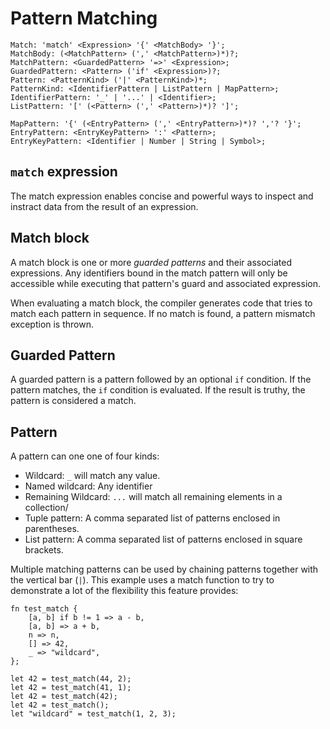 # Pattern Matching

```musebnf
Match: 'match' <Expression> '{' <MatchBody> '}';
MatchBody: (<MatchPattern> (',' <MatchPattern>)*)?;
MatchPattern: <GuardedPattern> '=>' <Expression>;
GuardedPattern: <Pattern> ('if' <Expression>)?;
Pattern: <PatternKind> ('|' <PatternKind>)*;
PatternKind: <IdentifierPattern | ListPattern | MapPattern>;
IdentifierPattern: '_' | '...' | <Identifier>;
ListPattern: '[' (<Pattern> (',' <Pattern>)*)? ']';

MapPattern: '{' (<EntryPattern> (',' <EntryPattern>)*)? ','? '}';
EntryPattern: <EntryKeyPattern> ':' <Pattern>;
EntryKeyPattern: <Identifier | Number | String | Symbol>;
```

## `match` expression

The match expression enables concise and powerful ways to inspect and instract
data from the result of an expression.

## Match block

A match block is one or more *guarded patterns* and their associated
expressions. Any identifiers bound in the match pattern will only be accessible
while executing that pattern's guard and associated expression.

When evaluating a match block, the compiler generates code that tries to match
each pattern in sequence. If no match is found, a pattern mismatch exception is
thrown.

## Guarded Pattern

A guarded pattern is a pattern followed by an optional `if` condition. If the
pattern matches, the `if` condition is evaluated. If the result is truthy, the
pattern is considered a match.

## Pattern

A pattern can one one of four kinds:

- Wildcard: `_` will match any value.
- Named wildcard: Any identifier
- Remaining Wildcard: `...` will match all remaining elements in a collection/
- Tuple pattern: A comma separated list of patterns enclosed in parentheses.
- List pattern: A comma separated list of patterns enclosed in square brackets.

Multiple matching patterns can be used by chaining patterns together with the
vertical bar (`|`). This example uses a match function to try to demonstrate a
lot of the flexibility this feature provides:

```muse
fn test_match {
    [a, b] if b != 1 => a - b,
    [a, b] => a + b,
    n => n,
    [] => 42,
    _ => "wildcard",
};

let 42 = test_match(44, 2);
let 42 = test_match(41, 1);
let 42 = test_match(42);
let 42 = test_match();
let "wildcard" = test_match(1, 2, 3);
```
